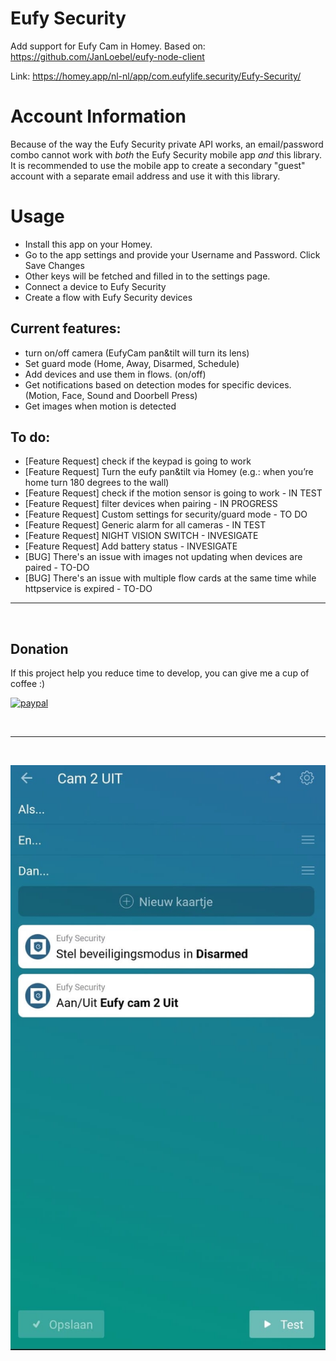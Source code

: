 # Eufy Security

Add support for Eufy Cam in Homey.
Based on: https://github.com/JanLoebel/eufy-node-client

Link: https://homey.app/nl-nl/app/com.eufylife.security/Eufy-Security/

# Account Information

Because of the way the Eufy Security private API works, an email/password combo cannot
work with _both_ the Eufy Security mobile app _and_ this library. It is recommended to
use the mobile app to create a secondary "guest" account with a separate email address
and use it with this library.

# Usage
- Install this app on your Homey.
- Go to the app settings and provide your Username and Password. Click Save Changes
- Other keys will be fetched and filled in to the settings page.
- Connect a device to Eufy Security
- Create a flow with Eufy Security devices

## Current features:
- turn on/off camera (EufyCam pan&tilt will turn its lens)
- Set guard mode (Home, Away, Disarmed, Schedule)
- Add devices and use them in flows. (on/off)
- Get notifications based on detection modes for specific devices. (Motion, Face, Sound and Doorbell Press) 
- Get images when motion is detected

## To do:
- [Feature Request] check if the keypad is going to work
- [Feature Request] Turn the eufy pan&tilt via Homey (e.g.: when you’re home turn 180 degrees to the wall)
- [Feature Request] check if the motion sensor is going to work - IN TEST
- [Feature Request] filter devices when pairing - IN PROGRESS
- [Feature Request] Custom settings for security/guard mode - TO DO
- [Feature Request] Generic alarm for all cameras - IN TEST
- [Feature Request] NIGHT VISION SWITCH - INVESIGATE
- [Feature Request] Add battery status - INVESIGATE
- [BUG] There's an issue with images not updating when devices are paired - TO-DO
- [BUG] There's an issue with multiple flow cards at the same time while httpservice is expired - TO-DO

---
&nbsp;
## Donation
If this project help you reduce time to develop, you can give me a cup of coffee :) 

[![paypal](https://www.paypalobjects.com/en_US/NL/i/btn/btn_donateCC_LG.gif)](https://paypal.me/martijnpoppen)

&nbsp;

---
&nbsp;

![image info](./assets/images/eufy1.jpeg)
